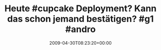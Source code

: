 ---
retweeted: false
source: <a href="http://twitter.com" rel="nofollow">Twitter Web Client</a>
entities:
  hashtags:
  - text: cupcake
    indices:
    - '6'
    - '14'
  - text: g1
    indices:
    - '61'
    - '64'
  - text: android
    indices:
    - '65'
    - '73'
  symbols: []
  user_mentions: []
  urls: []
display_text_range:
- '0'
- '73'
favorite_count: '0'
id_str: '1657374576'
truncated: false
retweet_count: '0'
id: '1657374576'
created_at: Thu Apr 30 08:23:20 +0000 2009
favorited: false
full_text: 'Heute #cupcake Deployment? Kann das schon jemand bestätigen? #g1 #android'
lang: de
tags:
- cupcake
- g1
- android
- pesos/twitter
date: '2009-04-30T08:23:20+00:00'
src: https://twitter.com/bascht/status/1657374576
original_url: https://twitter.com/bascht/status/1657374576
type: twitter_tweet
text: 'Heute #cupcake Deployment? Kann das schon jemand bestätigen? #g1 #android'
title: 'Heute #cupcake Deployment? Kann das schon jemand bestätigen? #g1 #andro'

---